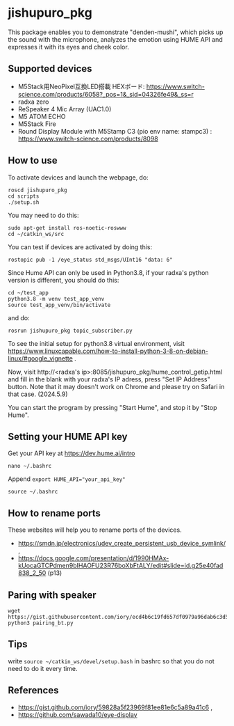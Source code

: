# jishupuro_pkg
This package enables you to demonstrate "denden-mushi", which picks up the sound with the microphone, analyzes the emotion using HUME API and expresses it with its eyes and cheek color.

## Supported devices
* M5Stack用NeoPixel互換LED搭載 HEXボード: https://www.switch-science.com/products/6058?_pos=1&_sid=04326fe49&_ss=r
* radxa zero
* ReSpeaker 4 Mic Array (UAC1.0)
* M5 ATOM ECHO
* M5Stack Fire
* Round Display Module with M5Stamp C3 (pio env name: stampc3) : https://www.switch-science.com/products/8098

## How to use
To activate devices and launch the webpage, do:
```
roscd jishupuro_pkg
cd scripts
./setup.sh
```
You may need to do this:
```
sudo apt-get install ros-noetic-roswww
cd ~/catkin_ws/src
```

You can test if devices are activated by doing this:
```
rostopic pub -1 /eye_status std_msgs/UInt16 "data: 6"
```

Since Hume API can only be used in Python3.8, if your radxa's python version is different, you should do this:
```
cd ~/test_app
python3.8 -m venv test_app_venv
source test_app_venv/bin/activate
```
and do:
```
rosrun jishupuro_pkg topic_subscriber.py
```
To see the initial setup for python3.8 virtual environment, visit
https://www.linuxcapable.com/how-to-install-python-3-8-on-debian-linux/#google_vignette .

Now, visit http://<radxa's ip>:8085/jishupuro_pkg/hume_control_getip.html and fill in the blank with your radxa's IP adress, press "Set IP Address" button.
Note that it may doesn't work on Chrome and please try on Safari in that case. (2024.5.9)

You can start the program by pressing "Start Hume", and stop it by "Stop Hume".

## Setting your HUME API key
Get your API key at https://dev.hume.ai/intro

```
nano ~/.bashrc
```
Append `export HUME_API="your_api_key"`
```
source ~/.bashrc
```

## How to rename ports
These websites will help you to rename ports of the devices.
* https://smdn.jp/electronics/udev_create_persistent_usb_device_symlink/ ,
* https://docs.google.com/presentation/d/1990HMAx-kUocaGTCPdmen9bIHAOFU23R76boXbFtALY/edit#slide=id.g25e40fad838_2_50 (p13)

## Paring with speaker
```
wget https://gist.githubusercontent.com/iory/ecd4b6c19fd657df0979a96dab6c3d56/raw/936b0b3d1db1d669efb5e711b725ea7b363730a3/pairing_bt.py
python3 pairing_bt.py
```

## Tips
write
`source ~/catkin_ws/devel/setup.bash` in bashrc so that you do not need to do it every time.

## References
* https://gist.github.com/iory/59828a5f23969f81ee81e6c5a89a41c6 , 
* https://github.com/sawada10/eye-display
